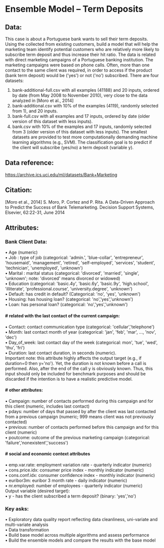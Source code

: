 # Ensemble Model – Term Deposits

## Data:
This case is about a Portuguese bank wants to sell their term deposits. Using the collected from existing customers, build a model that will help the marketing team identify potential customers who are relatively more likely to subscribe term deposit and thus increase their hit ratio.
The data is related with direct marketing campaigns of a Portuguese banking institution. The marketing campaigns were based on phone calls. Often, more than one contact to the same client was required, in order to access if the product (bank term deposit) would be ('yes') or not ('no') subscribed.
There are four datasets:
  1.	bank-additional-full.csv with all examples (41188) and 20 inputs, ordered by date (from May 2008 to November 2010), very close to the data analyzed in [Moro et al., 2014]
  2.	bank-additional.csv with 10% of the examples (4119), randomly selected from 1), and 20 inputs.
  3.	bank-full.csv with all examples and 17 inputs, ordered by date (older version of this dataset with less inputs).
  4.	bank.csv with 10% of the examples and 17 inputs, randomly selected from 3 (older version of this dataset with less inputs).
The smallest datasets are provided to test more computationally demanding machine learning algorithms (e.g., SVM).
The classification goal is to predict if the client will subscribe (yes/no) a term deposit (variable y).

## Data reference: 
https://archive.ics.uci.edu/ml/datasets/Bank+Marketing
## Citation: 
[Moro et al., 2014] S. Moro, P. Cortez and P. Rita. A Data-Driven Approach to Predict the Success of Bank Telemarketing. Decision Support Systems, Elsevier, 62:22-31, June 2014
## Attributes:
### Bank Client Data:
•	Age (numeric) <br>
•	Job : type of job (categorical: 'admin.', 'blue-collar', 'entrepreneur', 'housemaid', 'management', 'retired', 'self-employed', 'services', 'student', 'technician', 'unemployed', 'unknown')<br>
•	Marital : marital status (categorical: 'divorced', 'married', 'single', 'unknown'; note: 'divorced' means divorced or widowed)<br>
•	Education (categorical: 'basic.4y', 'basic.6y', 'basic.9y', 'high.school', 'illiterate', 'professional.course', 'university.degree', 'unknown')<br>
•	Default: has credit in default? (Categorical: 'no', 'yes', 'unknown')<br>
•	Housing: has housing loan? (categorical: 'no','yes','unknown')<br>
•	Loan: has personal loan? (categorical: 'no','yes','unknown')<br>
#### # related with the last contact of the current campaign: <br>
•	Contact: contact communication type (categorical: 'cellular','telephone')<br>
•	Month: last contact month of year (categorical: 'jan', 'feb', 'mar', ..., 'nov', 'dec')<br>
•	Day_of_week: last contact day of the week (categorical: mon', 'tue', 'wed', 'thu', 'fri')<br>
•	Duration: last contact duration, in seconds (numeric). <br>
Important note: this attribute highly affects the output target (e.g., if duration=0 then y='no'). Yet, the duration is not known before a call is performed. Also, after the end of the call y is obviously known. Thus, this input should only be included for benchmark purposes and should be discarded if the intention is to have a realistic predictive model.<br>
#### # other attributes:<br>
•	Campaign: number of contacts performed during this campaign and for this client (numeric, includes last contact)<br>
•	pdays: number of days that passed by after the client was last contacted from a previous campaign (numeric; 999 means client was not previously contacted)<br>
•	previous: number of contacts performed before this campaign and for this client (numeric)<br>
•	poutcome: outcome of the previous marketing campaign (categorical: 'failure','nonexistent','success')<br>
#### # social and economic context attributes<br>
•	emp.var.rate: employment variation rate - quarterly indicator (numeric)<br>
•	cons.price.idx: consumer price index - monthly indicator (numeric)<br>
•	cons.conf.idx: consumer confidence index - monthly indicator (numeric)<br>
•	euribor3m: euribor 3 month rate - daily indicator (numeric)<br>
•	nr.employed: number of employees - quarterly indicator (numeric)<br>
Output variable (desired target):<br>
•	y - has the client subscribed a term deposit? (binary: 'yes','no')<br>
### Key asks:
•	Exploratory data quality report reflecting data cleanliness, uni-variate and multi-variate analysis<br>
•	Data transformation<br>
•	Build base model across multiple algorithms and assess performance<br>
•	Build the ensemble models and compare the results with the base model<br>
